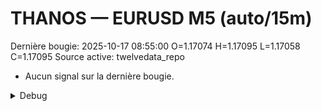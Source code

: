 # THANOS — EURUSD M5 (auto/15m)
Dernière bougie: 2025-10-17 08:55:00  O=1.17074  H=1.17095  L=1.17058  C=1.17095
Source active: twelvedata_repo

- Aucun signal sur la dernière bougie.

<details><summary>Debug</summary>

- TD_API_KEY manquant.

</details>